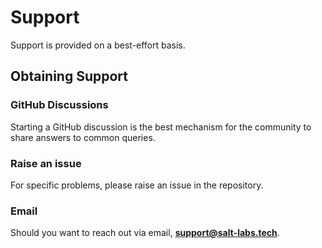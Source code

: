 # Support

Support is provided on a best-effort basis.

## Obtaining Support

### GitHub Discussions

Starting a GitHub discussion is the best mechanism for the community to share answers to common queries.

### Raise an issue

For specific problems, please raise an issue in the repository.

### Email

Should you want to reach out via email, **[support@salt-labs.tech](mailto:support@salt-labs.tech)**.

